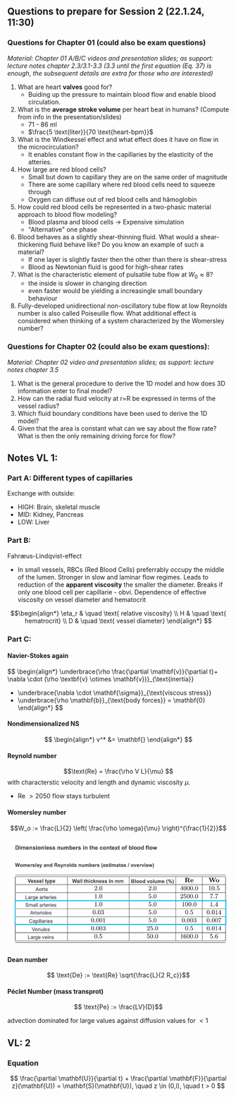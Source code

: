 ## Questions to prepare for Session 2 (22.1.24, 11:30)


### Questions for Chapter 01 (could also be exam questions) 
*Material: Chapter 01 A/B/C videos and presentation slides; as support: lecture notes chapter 2.3/3.1-3.3 (3.3 until the first equation (Eq. 37) is enough, the subsequent details are extra for those who are interested)*


1) What are heart **valves** good for?
   - Buiding up the pressure to maintain blood flow and enable blood circulation.
2) What is the **average stroke volume** per heart beat in humans? (Compute from info in the presentation/slides)
   - 71 - 86 ml
   - $\frac{5 \text{liter}}{70 \text{heart-bpm}}$
3) What is the Windkessel effect and what effect does it have on flow in the microcirculation?
    - It enables constant flow in the capillaries by the elasticity of the atteries. 
4) How large are red blood cells?
   - Small but down to capillary they are on the same order of magnitude
   - There are some capillary where red blood cells need to squeeze through
   - Oxygen can diffuse out of red blood cells and hämoglobin 
5) How could red blood cells be represented in a two-phasic material approach to blood flow modeling?
   - Blood plasma and blood cells -> Expensive simulation
   - "Alternative" one phase 
6) Blood behaves as a slightly shear-thinning fluid. What would a shear-thickening fluid behave like? Do you know an example of such a material?
   - If one layer is slightly faster then the other than there is shear-stress
   - Blood as Newtonian fluid is good for high-shear rates
7) What is the characteristic element of pulsatile tube flow at $W_0 \approx8$?
   - the inside is slower in changing direction
   - even faster would be yielding a increasingle small boundary behaviour
8) Fully-developed unidirectional non-oscillatory tube flow at low Reynolds number is also called Poiseuille flow. What additional effect is considered when thinking of a system characterized by the Womersley number?

### Questions for Chapter 02 (could also be exam questions):  

*Material: Chapter 02 video and presentation slides; as support: lecture notes chapter 3.5*
1) What is the general procedure to derive the 1D model and how does 3D information enter to final model?
2) How can the radial fluid velocity at r=R be expressed in terms of the vessel radius?
3) Which fluid boundary conditions have been used to derive the 1D model?
4) Given that the area is constant what can we say about the flow rate? What is then the only remaining driving force for flow?


## Notes VL 1:

### Part A: Different types of capillaries
Exchange with outside:
* HIGH: Brain, skeletal muscle
* MID: Kidney, Pancreas
* LOW: Liver

### Part B: 
Fahræus-Lindqvist-effect
- In small vessels, RBCs (Red Blood Cells) preferrably occupy the middle of the lumen. Stronger in slow and laminar flow regimes. Leads to reduction of the **apparent viscosity** the smaller the diameter. Breaks if only one blood cell per capillarie - obvi. Dependence of effective viscosity on vessel diameter and hematocrit

$$\begin{align*}
\eta_r & \quad \text{ relative viscosity} \\
H & \quad \text{ hematrocrit} \\
D & \quad \text{ vessel diameter}
\end{align*} $$

### Part C:

#### Navier-Stokes again

$$ \begin{align*}
  \underbrace{\rho \frac{\partial \mathbf{v}}{\partial t}+ \nabla \cdot (\rho \textbf{v} \otimes \mathbf{v})}_{\text{inertia}} 
  - \underbrace{\nabla \cdot \mathbf{\sigma}}_{\text{viscous stress}}
  - \underbrace{\rho \mathbf{b}}_{\text{body forces}} = \mathbf{0}
\end{align*} $$

#### Nondimensionalized NS

$$ \begin{align*}
    v^* &= \mathbf{}
\end{align*} $$

#### Reynold number
$$\text{Re} = \frac{\rho V L}{\mu} $$
with characterstic velocity and length and dynamic viscosity $\mu$.


* Re $> 2050$ flow stays turbulent



#### Womersley number

$$W_o := \frac{L}{2} \left( \frac{\rho \omega}{\mu} \right)^{\frac{1}{2}}$$

![table for Re values](media/Re_table.png)

#### Dean number

$$ \text{De} := \text{Re} \sqrt{\frac{L}{2 R_c}}$$

#### Péclet Number (mass transprot)

$$ \text{Pe} := \frac{LV}{D}$$

advection dominated for large values against diffusion values for $<1$


## VL: 2

### Equation
$$ \frac{\partial \mathbf{U}}{\partial t} + \frac{\partial \mathbf{F}}{\partial z}(\mathbf{U}) = \mathbf{S}(\mathbf{U}), \quad z \in (0,l), \quad t > 0 $$ 